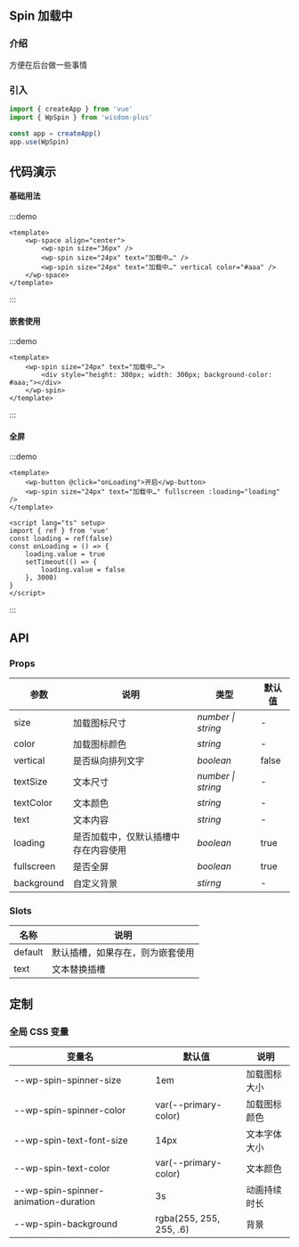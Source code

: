 ## Spin 加载中

### 介绍

方便在后台做一些事情

### 引入

```js
import { createApp } from 'vue'
import { WpSpin } from 'wisdom-plus'

const app = createApp()
app.use(WpSpin)
```

## 代码演示

#### 基础用法

:::demo
```vue
<template>
    <wp-space align="center">
        <wp-spin size="36px" />
        <wp-spin size="24px" text="加载中…" />
        <wp-spin size="24px" text="加载中…" vertical color="#aaa" />
    </wp-space>
</template>
```
:::

#### 嵌套使用

:::demo
```vue
<template>
    <wp-spin size="24px" text="加载中…">
        <div style="height: 300px; width: 300px; background-color: #aaa;"></div>
    </wp-spin>
</template>
```
:::

#### 全屏

:::demo
```vue
<template>
    <wp-button @click="onLoading">开启</wp-button>
    <wp-spin size="24px" text="加载中…" fullscreen :loading="loading" />
</template>

<script lang="ts" setup>
import { ref } from 'vue'
const loading = ref(false)
const onLoading = () => {
    loading.value = true
    setTimeout(() => {
        loading.value = false
    }, 3000)
}
</script>
```
:::

## API

### Props

| 参数      | 说明           | 类型                                                                | 默认值 |
| --------- | -------------- | ------------------------------------------------------------------- | ------ |
| size      | 加载图标尺寸       | _number \| string_          | -     |
| color     | 加载图标颜色   | _string_           | -      |
| vertical   | 是否纵向排列文字 | _boolean_ | false      |
| textSize      | 文本尺寸       | _number \| string_          | -     |
| textColor     | 文本颜色   | _string_           | -      |
| text   | 文本内容 | _string_ | -      |
| loading  | 是否加载中，仅默认插槽中存在内容使用       | _boolean_                                                           | true  |
| fullscreen | 是否全屏 | _boolean_ | true |
| background | 自定义背景 | _stirng_ | - |

### Slots

| 名称    | 说明     |
| ------- | -------- |
| default | 默认插槽，如果存在，则为嵌套使用 |
| text | 文本替换插槽 |

## 定制

### 全局 CSS 变量

| 变量名 | 默认值 | 说明 |
| ---- | ---- | ---- |
| --wp-spin-spinner-size | 1em | 加载图标大小 |
| --wp-spin-spinner-color | var(--primary-color) | 加载图标颜色 |
| --wp-spin-text-font-size | 14px | 文本字体大小 |
| --wp-spin-text-color | var(--primary-color) | 文本颜色 |
| --wp-spin-spinner-animation-duration | 3s | 动画持续时长 |
| --wp-spin-background | rgba(255, 255, 255, .6) | 背景 |